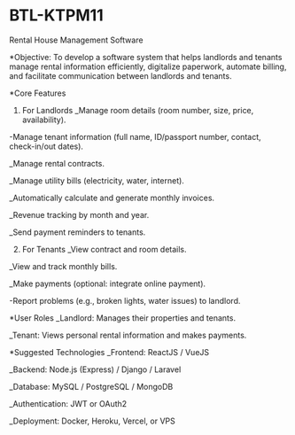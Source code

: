 # BTL-KTPM11
Rental House Management Software

*Objective:
To develop a software system that helps landlords and tenants manage rental information efficiently, digitalize paperwork, automate billing, and facilitate communication between landlords and tenants.

*Core Features
1. For Landlords
_Manage room details (room number, size, price, availability).


-Manage tenant information (full name, ID/passport number, contact, check-in/out dates).

_Manage rental contracts.

_Manage utility bills (electricity, water, internet).

_Automatically calculate and generate monthly invoices.

_Revenue tracking by month and year.

_Send payment reminders to tenants.

2. For Tenants
_View contract and room details.

_View and track monthly bills.

_Make payments (optional: integrate online payment).

-Report problems (e.g., broken lights, water issues) to landlord.

*User Roles
_Landlord: Manages their properties and tenants.

_Tenant: Views personal rental information and makes payments.

*Suggested Technologies
_Frontend: ReactJS / VueJS

_Backend: Node.js (Express) / Django / Laravel

_Database: MySQL / PostgreSQL / MongoDB

_Authentication: JWT or OAuth2

_Deployment: Docker, Heroku, Vercel, or VPS




